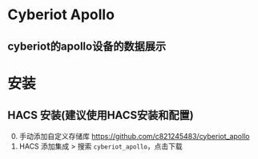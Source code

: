 # Cyberiot Apollo
## cyberiot的apollo设备的数据展示

# 安装
## HACS 安装(建议使用HACS安装和配置)
0. 手动添加自定义存储库 https://github.com/c821245483/cyberiot_apollo
1. HACS 添加集成 > 搜索 ```cyberiot_apollo```，点击下载
